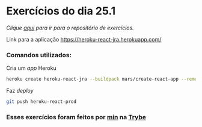 # Exercícios do dia 25.1
_Clique [aqui](https://github.com/JonathanRei5/trybe-exercicios/tree/main/modulo-03-desenvolvimento-back-end/secao-07-deployment/dia-01-infraestrutura-deploy-com-heroku) para ir para o repositório de exercícios._

Link para a aplicação https://heroku-react-jra.herokuapp.com/

### Comandos utilizados:

Cria um _app_ Heroku
```bash
heroku create heroku-react-jra --buildpack mars/create-react-app --remote heroku-react-prod
```

Faz _deploy_
```bash
git push heroku-react-prod
```

### Esses exercícios foram feitos por [min](https://www.linkedin.com/in/jonathan-r-andrade/) na [Trybe](https://www.betrybe.com/)
